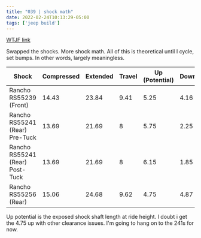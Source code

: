 ```yaml
---
title: "039 | shock math"
date: 2022-02-24T10:13:29-05:00
tags: ['jeep build']
---
```

[WTJF link](https://wranglertjforum.com/threads/prndls-tj-build-ii-the-green-one.55717/post-1070743) 

Swapped the shocks. More shock math. All of this is theoretical until I cycle, set bumps. In other words, largely meaningless.

Shock | Compressed | Extended|Travel|Up (Potential)|Down|Bias
---|---|---|---|---|---|---
Rancho RS55239 (Front)​|14.43​|23.84​|9.41​|5.25​|4.16​|56/44​
Rancho RS55241 (Rear) Pre-Tuck​|13.69​|21.69​|8​|5.75​|2.25​|72/28​
Rancho RS55241 (Rear) Post-Tuck​|13.69​|21.69​|8​|6.15​|1.85​|77/23​
Rancho RS55256 (Rear)​|15.06​|24.68​|9.62​|4.75​|4.87​|49/51​

Up potential is the exposed shock shaft length at ride height. I doubt i get the 4.75 up with other clearance issues. I'm going to hang on to the 241s for now.